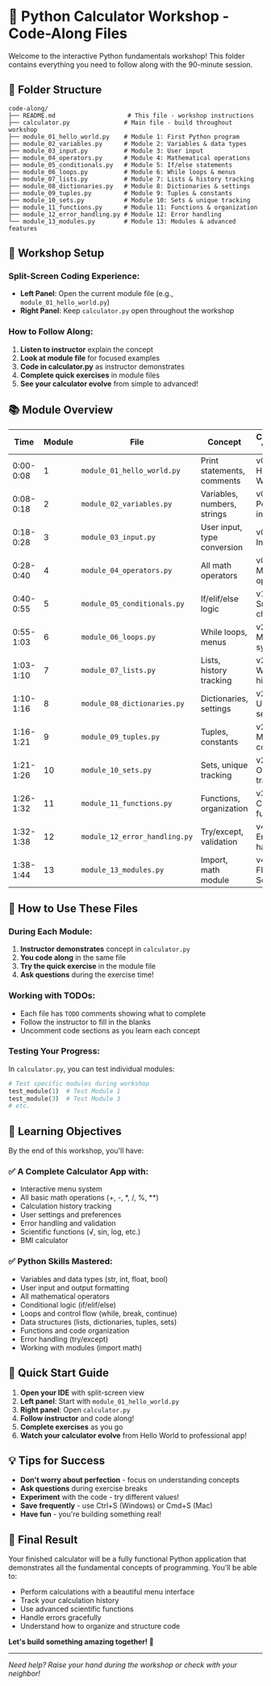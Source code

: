 # 🧮 Python Calculator Workshop - Code-Along Files

Welcome to the interactive Python fundamentals workshop! This folder contains everything you need to follow along with the 90-minute session.

## 📁 Folder Structure

```
code-along/
├── README.md                    # This file - workshop instructions
├── calculator.py               # Main file - build throughout workshop
├── module_01_hello_world.py    # Module 1: First Python program
├── module_02_variables.py      # Module 2: Variables & data types
├── module_03_input.py          # Module 3: User input
├── module_04_operators.py      # Module 4: Mathematical operations
├── module_05_conditionals.py   # Module 5: If/else statements
├── module_06_loops.py          # Module 6: While loops & menus
├── module_07_lists.py          # Module 7: Lists & history tracking
├── module_08_dictionaries.py   # Module 8: Dictionaries & settings
├── module_09_tuples.py         # Module 9: Tuples & constants
├── module_10_sets.py           # Module 10: Sets & unique tracking
├── module_11_functions.py      # Module 11: Functions & organization
├── module_12_error_handling.py # Module 12: Error handling
└── module_13_modules.py        # Module 13: Modules & advanced features
```

## 🎯 Workshop Setup

### Split-Screen Coding Experience:

- **Left Panel**: Open the current module file (e.g., `module_01_hello_world.py`)
- **Right Panel**: Keep `calculator.py` open throughout the workshop

### How to Follow Along:

1. **Listen to instructor** explain the concept
2. **Look at module file** for focused examples
3. **Code in calculator.py** as instructor demonstrates
4. **Complete quick exercises** in module files
5. **See your calculator evolve** from simple to advanced!

## 📚 Module Overview

| Time      | Module | File                          | Concept                     | Calculator Version        |
| --------- | ------ | ----------------------------- | --------------------------- | ------------------------- |
| 0:00-0:08 | 1      | `module_01_hello_world.py`    | Print statements, comments  | v0.1 - Hello World        |
| 0:08-0:18 | 2      | `module_02_variables.py`      | Variables, numbers, strings | v0.2 - Personal info      |
| 0:18-0:28 | 3      | `module_03_input.py`          | User input, type conversion | v0.3 - Interactive        |
| 0:28-0:40 | 4      | `module_04_operators.py`      | All math operators          | v0.4 - Multi-operation    |
| 0:40-0:55 | 5      | `module_05_conditionals.py`   | If/elif/else logic          | v1.0 - Smart choices      |
| 0:55-1:03 | 6      | `module_06_loops.py`          | While loops, menus          | v2.0 - Menu system        |
| 1:03-1:10 | 7      | `module_07_lists.py`          | Lists, history tracking     | v2.1 - With history       |
| 1:10-1:16 | 8      | `module_08_dictionaries.py`   | Dictionaries, settings      | v2.2 - User settings      |
| 1:16-1:21 | 9      | `module_09_tuples.py`         | Tuples, constants           | v2.3 - Math constants     |
| 1:21-1:26 | 10     | `module_10_sets.py`           | Sets, unique tracking       | v2.4 - Operation tracking |
| 1:26-1:32 | 11     | `module_11_functions.py`      | Functions, organization     | v3.0 - Clean functions    |
| 1:32-1:38 | 12     | `module_12_error_handling.py` | Try/except, validation      | v4.0 - Error handling     |
| 1:38-1:44 | 13     | `module_13_modules.py`        | Import, math module         | v4.0 FINAL - Scientific   |

## 🔨 How to Use These Files

### During Each Module:

1. **Instructor demonstrates** concept in `calculator.py`
2. **You code along** in the same file
3. **Try the quick exercise** in the module file
4. **Ask questions** during the exercise time!

### Working with TODOs:

- Each file has `TODO` comments showing what to complete
- Follow the instructor to fill in the blanks
- Uncomment code sections as you learn each concept

### Testing Your Progress:

In `calculator.py`, you can test individual modules:

```python
# Test specific modules during workshop
test_module(1)  # Test Module 1
test_module(3)  # Test Module 3
# etc.
```

## 🎯 Learning Objectives

By the end of this workshop, you'll have:

### ✅ **A Complete Calculator App** with:

- Interactive menu system
- All basic math operations (+, -, \*, /, %, \*\*)
- Calculation history tracking
- User settings and preferences
- Error handling and validation
- Scientific functions (√, sin, log, etc.)
- BMI calculator

### ✅ **Python Skills Mastered**:

- Variables and data types (str, int, float, bool)
- User input and output formatting
- All mathematical operators
- Conditional logic (if/elif/else)
- Loops and control flow (while, break, continue)
- Data structures (lists, dictionaries, tuples, sets)
- Functions and code organization
- Error handling (try/except)
- Working with modules (import math)

## 🚀 Quick Start Guide

1. **Open your IDE** with split-screen view
2. **Left panel**: Start with `module_01_hello_world.py`
3. **Right panel**: Open `calculator.py`
4. **Follow instructor** and code along!
5. **Complete exercises** as you go
6. **Watch your calculator evolve** from Hello World to professional app!

## 💡 Tips for Success

- **Don't worry about perfection** - focus on understanding concepts
- **Ask questions** during exercise breaks
- **Experiment** with the code - try different values!
- **Save frequently** - use Ctrl+S (Windows) or Cmd+S (Mac)
- **Have fun** - you're building something real!

## 🎉 Final Result

Your finished calculator will be a fully functional Python application that demonstrates all the fundamental concepts of programming. You'll be able to:

- Perform calculations with a beautiful menu interface
- Track your calculation history
- Use advanced scientific functions
- Handle errors gracefully
- Understand how to organize and structure code

**Let's build something amazing together! 🚀**

---

_Need help? Raise your hand during the workshop or check with your neighbor!_

